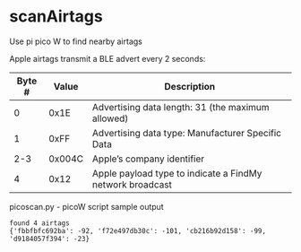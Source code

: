 # scanAirtags
Use pi pico W to find nearby airtags

Apple airtags transmit a BLE advert every 2 seconds:

| Byte #	| Value	| Description
| ------- | ----- | ----------
|0	|0x1E	|Advertising data length: 31 (the maximum allowed)
|1	|0xFF	|Advertising data type: Manufacturer Specific Data
|2-3	|0x004C	|Apple’s company identifier
|4	|0x12	|Apple payload type to indicate a FindMy network broadcast



picoscan.py - picoW script sample output

```
found 4 airtags
{'fbbfbfc692ba': -92, 'f72e497db30c': -101, 'cb216b92d158': -99, 'd9184057f394': -23}
```
